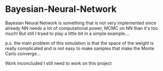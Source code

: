 # Bayesian-Neural-Network

Bayesian Neural Network is something that is not very implemented since already NN needs a lot of computational power, 
MCMC on NN than it's too much! But still I tryed to play a little bit in a simple example....

p.s. the main problem of this simulation is that the space of the weight is really complicated and is not easy to make samples that 
make the Monte Carlo converge...

Work inconcluded I still need to work on this project
